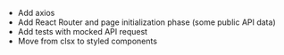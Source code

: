 * Add axios
* Add React Router and page initialization phase (some public API data)
* Add tests with mocked API request
* Move from clsx to styled components
